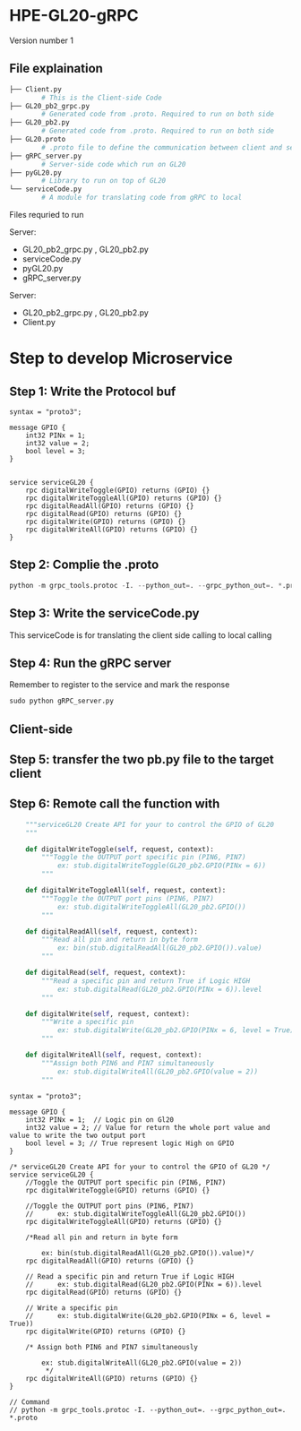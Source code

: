 # HPE-GL20-gRPC
Version number 1

## File explaination
```sh
├── Client.py
        # This is the Client-side Code 
├── GL20_pb2_grpc.py
        # Generated code from .proto. Required to run on both side
├── GL20_pb2.py
        # Generated code from .proto. Required to run on both side
├── GL20.proto
        # .proto file to define the communication between client and server
├── gRPC_server.py
        # Server-side code which run on GL20
├── pyGL20.py
        # Library to run on top of GL20
└── serviceCode.py
        # A module for translating code from gRPC to local
```
Files requried to run

Server:
- GL20_pb2_grpc.py ,  GL20_pb2.py
- serviceCode.py
- pyGL20.py
- gRPC_server.py

Server:
- GL20_pb2_grpc.py ,  GL20_pb2.py
- Client.py

# Step to develop Microservice
## Step 1: Write the Protocol buf
```
syntax = "proto3";

message GPIO {
    int32 PINx = 1;
    int32 value = 2;
    bool level = 3;
}


service serviceGL20 {
    rpc digitalWriteToggle(GPIO) returns (GPIO) {}
    rpc digitalWriteToggleAll(GPIO) returns (GPIO) {}
    rpc digitalReadAll(GPIO) returns (GPIO) {}
    rpc digitalRead(GPIO) returns (GPIO) {}
    rpc digitalWrite(GPIO) returns (GPIO) {}
    rpc digitalWriteAll(GPIO) returns (GPIO) {}
}

```

## Step 2: Complie the .proto 

```py
python -m grpc_tools.protoc -I. --python_out=. --grpc_python_out=. *.proto
```

## Step 3: Write the serviceCode.py
This serviceCode is for translating the client side calling to local calling

## Step 4: Run the gRPC server
Remember to register to the service and mark the response
```py
sudo python gRPC_server.py
```
Client-side
---
## Step 5: transfer the two pb.py file to the target client

## Step 6: Remote call the function with

```py
    """serviceGL20 Create API for your to control the GPIO of GL20 
    """

    def digitalWriteToggle(self, request, context):
        """Toggle the OUTPUT port specific pin (PIN6, PIN7)
            ex: stub.digitalWriteToggle(GL20_pb2.GPIO(PINx = 6))
        """

    def digitalWriteToggleAll(self, request, context):
        """Toggle the OUTPUT port pins (PIN6, PIN7)
            ex: stub.digitalWriteToggleAll(GL20_pb2.GPIO())
        """

    def digitalReadAll(self, request, context):
        """Read all pin and return in byte form
            ex: bin(stub.digitalReadAll(GL20_pb2.GPIO()).value)
        """

    def digitalRead(self, request, context):
        """Read a specific pin and return True if Logic HIGH
            ex: stub.digitalRead(GL20_pb2.GPIO(PINx = 6)).level
        """

    def digitalWrite(self, request, context):
        """Write a specific pin
            ex: stub.digitalWrite(GL20_pb2.GPIO(PINx = 6, level = True))
        """

    def digitalWriteAll(self, request, context):
        """Assign both PIN6 and PIN7 simultaneously
            ex: stub.digitalWriteAll(GL20_pb2.GPIO(value = 2))
        """
```


```proto3
syntax = "proto3";

message GPIO {
    int32 PINx = 1;  // Logic pin on Gl20
    int32 value = 2; // Value for return the whole port value and value to write the two output port
    bool level = 3; // True represent logic High on GPIO
}

/* serviceGL20 Create API for your to control the GPIO of GL20 */
service serviceGL20 {
    //Toggle the OUTPUT port specific pin (PIN6, PIN7)
    rpc digitalWriteToggle(GPIO) returns (GPIO) {}

    //Toggle the OUTPUT port pins (PIN6, PIN7)
    //      ex: stub.digitalWriteToggleAll(GL20_pb2.GPIO())
    rpc digitalWriteToggleAll(GPIO) returns (GPIO) {}

    /*Read all pin and return in byte form
        
        ex: bin(stub.digitalReadAll(GL20_pb2.GPIO()).value)*/
    rpc digitalReadAll(GPIO) returns (GPIO) {}

    // Read a specific pin and return True if Logic HIGH
    //      ex: stub.digitalRead(GL20_pb2.GPIO(PINx = 6)).level
    rpc digitalRead(GPIO) returns (GPIO) {}

    // Write a specific pin
    //      ex: stub.digitalWrite(GL20_pb2.GPIO(PINx = 6, level = True))
    rpc digitalWrite(GPIO) returns (GPIO) {}

    /* Assign both PIN6 and PIN7 simultaneously
        
        ex: stub.digitalWriteAll(GL20_pb2.GPIO(value = 2))
         */
    rpc digitalWriteAll(GPIO) returns (GPIO) {}
}

// Command
// python -m grpc_tools.protoc -I. --python_out=. --grpc_python_out=. *.proto
```


